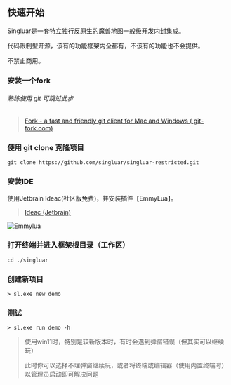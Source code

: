 ## 快速开始

Singluar是一套特立独行反原生的魔兽地图一般级开发内封集成。

代码限制型开源，该有的功能框架内全都有，不该有的功能也不会提供。

不禁止商用。

### 安装一个fork

###### 熟练使用 git 可跳过此步

> <a target="_blank" href="https://www.git-fork.com">Fork - a fast and friendly git client for Mac and Windows (
> git-fork.com)</a>
>

### 使用 git clone 克隆项目

```
git clone https://github.com/singluar/singluar-restricted.git
```

### 安装IDE

使用Jetbrain Ideac(社区版免费)，并安装插件【EmmyLua】。

> <a target="_blank" href="https://www.jetbrains.com/idea/download/#section=windows">Ideac (Jetbrain)</a>

![Emmylua](https://gitlab.com/h-document/singluar/-/raw/main/images/emmylua.png)

### 打开终端并进入框架根目录（工作区）

```
cd ./singluar
```

### 创建新项目

```
> sl.exe new demo
```

### 测试

```
> sl.exe run demo -h
```

> 使用win11时，特别是较新版本时，有时会遇到弹窗错误（但其实可以继续玩）
>
> 此时你可以选择不理弹窗继续玩，或者将终端或编辑器（使用内置终端时）以管理员启动即可解决问题
